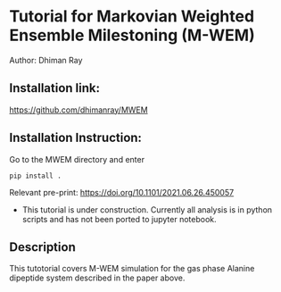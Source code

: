 # Tutorial for Markovian Weighted Ensemble Milestoning (M-WEM)

Author: Dhiman Ray

## Installation link: 
https://github.com/dhimanray/MWEM

## Installation Instruction: 
Go to the MWEM directory and enter
```
pip install .
```  
Relevant pre-print: https://doi.org/10.1101/2021.06.26.450057

* This tutorial is under construction. Currently all analysis is in python scripts and has not been ported to jupyter notebook.

## Description
This tutotorial covers M-WEM simulation for the gas phase Alanine dipeptide system described in the paper above.  
